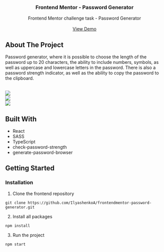 <br/>
<p align="center">
  <h3 align="center">Frontend Mentor - Password Generator</h3>

  <p align="center">
    Frontend Mentor challenge task - Password Generator
    <br/>
    <br/>
    <a href="https://frontendmentor-password-generator.vercel.app/">View Demo</a>
  </p>
</p>

## About The Project

Password generator, where it is possible to choose the length of the password up to 20 characters, the ability to include numbers, symbols, as well as uppercase and lowercase letters in the password. There is also a password strength indicator, as well as the ability to copy the password to the clipboard.

<br />

<img src="https://i.ibb.co/nqyQP4P/2023-05-08-101923.png" />

<br />

<img src="https://i.ibb.co/WDjthrP/2023-05-08-101953.png" />

<br />

<img src="https://i.ibb.co/X3TDHbv/2023-05-08-102027.png" />

<br />

## Built With

* React
* SASS
* TypeScript
* check-password-strength
* generate-password-browser

## Getting Started

### Installation

1. Clone the frontend repository

```
git clone https://github.com/IlyashenkoA/frontendmentor-password-generator.git
```

2. Install all packages

```
npm install
```

3. Run the project

```
npm start
```  
